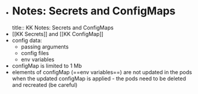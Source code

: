 - # Notes: Secrets and ConfigMaps
  title:: KK Notes: Secrets and ConfigMaps
- [[KK Secrets]] and [[KK ConfigMap]]
- config data:
	- passing arguments
	- config files
	- env variables
- configMap is limited to 1 Mb
- elements of configMap (==env variables==) are not updated in the pods when the updated configMap is applied - the pods need to be deleted and recreated (be careful)